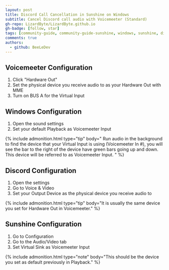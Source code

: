 ```yaml
---
layout: post
title: Discord Call Cancellation in Sunshine on Windows
subtitle: Cancel Discord call audio with Voicemeeter (Standard)
gh-repo: LizardByte/LizardByte.github.io
gh-badge: [follow, star]
tags: [community-guide, community-guide-sunshine, windows, sunshine, discord]
comments: true
authors:
  - github: BeeLeDev
---
```


## Voicemeeter Configuration
1. Click "Hardware Out"
2. Set the physical device you receive audio to as your Hardware Out with MME
3. Turn on BUS A for the Virtual Input

## Windows Configuration
1. Open the sound settings
2. Set your default Playback as Voicemeeter Input

{% include admonition.html type="tip" body="
Run audio in the background to find the device that your Virtual Input is using
(Voicemeeter In #), you will see the bar to the right of the device have green bars
going up and down. This device will be referred to as Voicemeeter Input.
" %}

## Discord Configuration
1. Open the settings
2. Go to Voice & Video
3. Set your Output Device as the physical device you receive audio to

{% include admonition.html type="tip" body="It is usually the same device you set for Hardware Out in Voicemeeter." %}

## Sunshine Configuration
1. Go to Configuration
2. Go to the Audio/Video tab
3. Set Virtual Sink as Voicemeeter Input

{% include admonition.html type="note" body="This should be the device you set as default previously in Playback." %}
